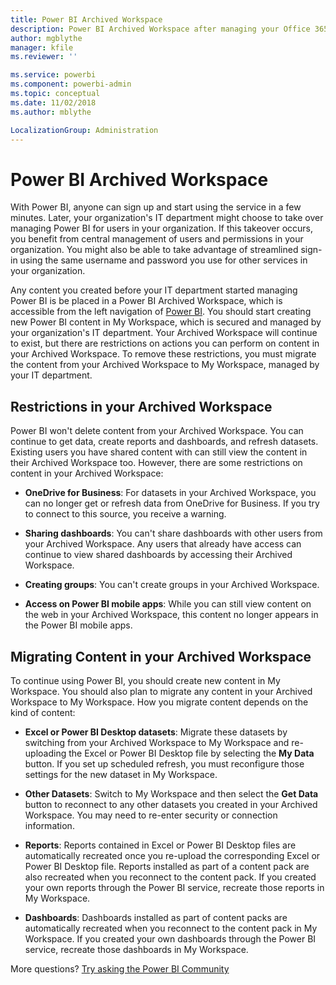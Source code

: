 ```yaml
---
title: Power BI Archived Workspace
description: Power BI Archived Workspace after managing your Office 365 tenant
author: mgblythe
manager: kfile
ms.reviewer: ''

ms.service: powerbi
ms.component: powerbi-admin
ms.topic: conceptual
ms.date: 11/02/2018
ms.author: mblythe

LocalizationGroup: Administration
---
```


# Power BI Archived Workspace

With Power BI, anyone can sign up and start using the service in a few minutes.  Later, your organization's IT department might choose to take over managing Power BI for users in your organization.  If this takeover occurs, you benefit from central management of users and permissions in your organization. You might also be able to take advantage of streamlined sign-in using the same username and password you use for other services in your organization.

Any content you created before your IT department started managing Power BI is be placed in a Power BI Archived Workspace, which is accessible from the left navigation of [Power BI](https://app.powerbi.com). You should start creating new Power BI content in My Workspace, which is secured and managed by your organization's IT department.  Your Archived Workspace will continue to exist, but there are restrictions on actions you can perform on content in your Archived Workspace.  To remove these restrictions, you must migrate the content from your Archived Workspace to My Workspace, managed by your IT department.

## Restrictions in your Archived Workspace

Power BI won't delete content from your Archived Workspace. You can continue to get data, create reports and dashboards, and refresh datasets. Existing users you have shared content with can still view the content in their Archived Workspace too. However, there are some restrictions on content in your Archived Workspace:

* **OneDrive for Business**: For datasets in your Archived Workspace, you can no longer get or refresh data from OneDrive for Business.  If you try to connect to this source, you receive a warning.

* **Sharing dashboards**: You can't share dashboards with other users from your Archived Workspace.  Any users that already have access can continue to view shared dashboards by accessing their Archived Workspace.

* **Creating groups**: You can't create groups in your Archived Workspace.

* **Access on Power BI mobile apps**: While you can still view content on the web in your Archived Workspace, this content no longer appears in the Power BI mobile apps.

## Migrating Content in your Archived Workspace

To continue using Power BI, you should create new content in My Workspace. You should also plan to migrate any content in your Archived Workspace to My Workspace.  How you migrate content depends on the kind of content:

* **Excel or Power BI Desktop datasets**: Migrate these datasets by switching from your Archived Workspace to My Workspace and re-uploading the Excel or Power BI Desktop file by selecting the **My Data** button.  If you set up scheduled refresh, you must reconfigure those settings for the new dataset in My Workspace.

* **Other Datasets**: Switch to My Workspace and then select the **Get Data** button to reconnect to any other datasets you created in your Archived Workspace.  You may need to re-enter security or connection information.

* **Reports**: Reports contained in Excel or Power BI Desktop files are automatically recreated once you re-upload the corresponding Excel or Power BI Desktop file. Reports installed as part of a content pack are also recreated when you reconnect to the content pack. If you created your own reports through the Power BI service, recreate those reports in My Workspace.

* **Dashboards**: Dashboards installed as part of content packs are automatically recreated when you reconnect to the content pack in My Workspace. If you created your own dashboards through the Power BI service, recreate those dashboards in My Workspace.

More questions? [Try asking the Power BI Community](http://community.powerbi.com/)

